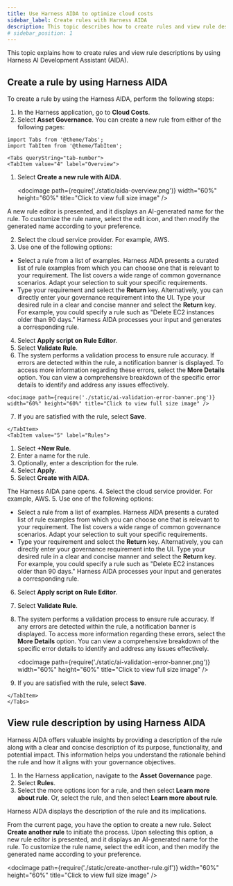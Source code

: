 ```yaml
---
title: Use Harness AIDA to optimize cloud costs 
sidebar_label: Create rules with Harness AIDA   
description: This topic describes how to create rules and view rule descriptions by using Harness AI Development Assistant (AIDA).
# sidebar_position: 1
---
```



This topic explains how to create rules and view rule descriptions by using Harness AI Development Assistant (AIDA).

## Create a rule by using Harness AIDA

To create a rule by using the Harness AIDA, perform the following steps: 

1. In the Harness application, go to **Cloud Costs**.
2. Select **Asset Governance**. You can create a new rule from either of the following pages: 
```mdx-code-block
import Tabs from '@theme/Tabs';
import TabItem from '@theme/TabItem';
```

```mdx-code-block
<Tabs queryString="tab-number">
<TabItem value="4" label="Overview">
```
1. Select **Create a new rule with AIDA**.

    <docimage path={require('./static/aida-overview.png')} width="60%" height="60%" title="Click to view full size image" />


 A new rule editor is presented, and it displays an AI-generated name for the rule. To customize the rule name, select the edit icon, and then modify the generated name according to your preference.

2. Select the cloud service provider. For example, AWS.
3. Use one of the following options: 

  * Select a rule from a list of examples. Harness AIDA presents a curated list of rule examples from which you can choose one that is relevant to your requirement. The list covers a wide range of common governance scenarios. Adapt your selection to suit your specific requirements.
  * Type your requirement and select the **Return** key. Alternatively, you can directly enter your governance requirement into the UI. Type your desired rule in a clear and concise manner and select the **Return** key. For example, you could specify a rule such as "Delete EC2 instances older than 90 days." Harness AIDA processes your input and generates a corresponding rule.

4.   Select **Apply script on Rule Editor**.
5.   Select **Validate Rule**.
6.   The system performs a validation process to ensure rule accuracy. If errors are detected within the rule, a notification banner is displayed. To access more information regarding these errors, select the **More Details** option. You can view a comprehensive breakdown of the specific error details to identify and address any issues effectively. 

    <docimage path={require('./static/ai-validation-error-banner.png')} width="60%" height="60%" title="Click to view full size image" />
7.  If you are satisfied with the rule, select **Save**. 

```mdx-code-block
</TabItem>
<TabItem value="5" label="Rules">
```
   
1. Select **+New Rule**. 
2. Enter a name for the rule.
3. Optionally, enter a description for the rule.
4. Select **Apply**.
5. Select **Create with AIDA**.

  The Harness AIDA pane opens.
4. Select the cloud service provider. For example, AWS.
5. Use one of the following options: 

  * Select a rule from a list of examples. Harness AIDA presents a curated list of rule examples from which you can choose one that is relevant to your requirement. The list covers a wide range of common governance scenarios. Adapt your selection to suit your specific requirements.
  * Type your requirement and select the **Return** key. Alternatively, you can directly enter your governance requirement into the UI. Type your desired rule in a clear and concise manner and select the **Return** key. For example, you could specify a rule such as "Delete EC2 instances older than 90 days." Harness AIDA processes your input and generates a corresponding rule.

6. Select **Apply script on Rule Editor**.
7. Select **Validate Rule**.
8. The system performs a validation process to ensure rule accuracy. If any errors are detected within the rule, a notification banner is displayed. To access more information regarding these errors, select the **More Details** option. You can view a comprehensive breakdown of the specific error details to identify and address any issues effectively. 

    <docimage path={require('./static/ai-validation-error-banner.png')} width="60%" height="60%" title="Click to view full size image" />
9.  If you are satisfied with the rule, select **Save**. 

```mdx-code-block
</TabItem>
</Tabs>
```

## View rule description by using Harness AIDA

Harness AIDA offers valuable insights by providing a description of the rule along with a clear and concise description of its purpose, functionality, and potential impact. This information helps you understand the rationale behind the rule and how it aligns with your governance objectives.
1. In the Harness application, navigate to the **Asset Governance** page.
2. Select **Rules**.
3. Select the more options icon for a rule, and then select **Learn more about rule**. Or, select the rule, and then select **Learn more about rule**.

 Harness AIDA displays the description of the rule and its implications.

From the current page, you have the option to create a new rule. Select **Create another rule** to initiate the process. Upon selecting this option, a new rule editor is presented, and it displays an AI-generated name for the rule. To customize the rule name, select the edit icon, and then modify the generated name according to your preference.

  <docimage path={require('./static/create-another-rule.gif')} width="60%" height="60%" title="Click to view full size image" />

   